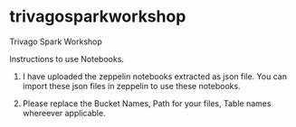 # trivagosparkworkshop
Trivago Spark Workshop

Instructions to use Notebooks.

1. I have uploaded the zeppelin notebooks extracted as json file. You can import these json files in zeppelin to use these notebooks. 

2. Please replace the Bucket Names, Path for your files, Table names whereever applicable.
